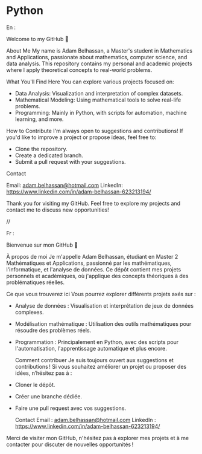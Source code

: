# Python

En : 

  Welcome to my GitHub 👋

  About Me
My name is Adam Belhassan, a Master's student in Mathematics and Applications, passionate about mathematics, computer science, and data analysis. This repository contains my personal and academic projects where I apply theoretical concepts to real-world problems.

What You'll Find Here
You can explore various projects focused on:

- Data Analysis: Visualization and interpretation of complex datasets.
- Mathematical Modeling: Using mathematical tools to solve real-life problems.
- Programming: Mainly in Python, with scripts for automation, machine learning, and more.

How to Contribute
I'm always open to suggestions and contributions! If you'd like to improve a project or propose ideas, feel free to:

- Clone the repository.
- Create a dedicated branch.
- Submit a pull request with your suggestions.

Contact

Email: adam.belhassan@hotmail.com
LinkedIn: https://www.linkedin.com/in/adam-belhassan-623213194/

Thank you for visiting my GitHub. Feel free to explore my projects and contact me to discuss new opportunities!

//

Fr :

  Bienvenue sur mon GitHub 👋

À propos de moi
Je m'appelle Adam Belhassan, étudiant en Master 2 Mathématiques et Applications, passionné par les mathématiques, l'informatique, et l'analyse de données. Ce dépôt contient mes projets personnels et académiques, où j'applique des concepts théoriques à des problématiques réelles.

  Ce que vous trouverez ici
Vous pourrez explorer différents projets axés sur :

- Analyse de données : Visualisation et interprétation de jeux de données complexes.
- Modélisation mathématique : Utilisation des outils mathématiques pour résoudre des problèmes réels.
- Programmation : Principalement en Python, avec des scripts pour l'automatisation, l'apprentissage automatique et plus encore.

  Comment contribuer 
Je suis toujours ouvert aux suggestions et contributions ! Si vous souhaitez améliorer un projet ou proposer des idées, n’hésitez pas à :

- Cloner le dépôt.
- Créer une branche dédiée.
- Faire une pull request avec vos suggestions.

  Contact
Email : adam.belhassan@hotmail.com
LinkedIn : https://www.linkedin.com/in/adam-belhassan-623213194/

Merci de visiter mon GitHub, n'hésitez pas à explorer mes projets et à me contacter pour discuter de nouvelles opportunités !

